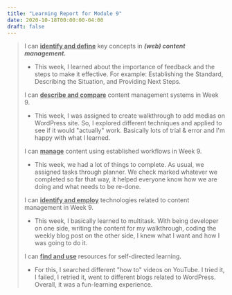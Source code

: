 ```yaml
---
title: "Learning Report for Module 9"
date: 2020-10-18T00:00:00-04:00
draft: false
---
```

 > 
 >  I can <b><u>identify and define</u></b> key concepts in ***(web) content management.*** 
 > * This week, I learned about the importance of feedback and the steps to make it effective. For example: Establishing the Standard, Describing the Situation, and Providing Next Steps.
 >
 >  I can <b><u>describe and compare</u></b> content management systems in Week 9. 
 > * This week, I was assigned to create walkthrough to add medias on WordPress site. So, I explored different techniques and applied to see if it would "actually" work. Basically lots of trial & error and I'm happy with what I learned. 
 >
 > I can <b><u>manage</u></b> content using established workflows in Week 9. 
 > * This week, we had a lot of things to complete. As usual, we assigned tasks through planner. We check marked whatever we completed so far that way, it helped everyone know how we are doing and what needs to be re-done.
 >
 > I can <b><u>identify and employ</u></b> technologies related to content management in Week 9.
 > * This week, I basically learned to multitask. With being developer on one side, writing the content for my walkthrough, coding the weekly blog post on the other side, I knew what I want and how I was going to do it.
 >
 >  I can <b><u>find and use</u></b> resources for self-directed learning. 
 > * For this, I searched different "how to" videos on YouTube. I tried it, I failed, I retried it, went to different blogs related to WordPress. Overall, it was a fun-learning experience.
